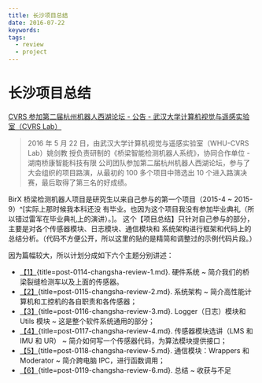 ```yaml
---
title: 长沙项目总结
date: 2016-07-22
keywords:
tags:
  - review
  - project
---
```


长沙项目总结
============

[CVRS 参加第二届杭州机器人西湖论坛 - 公告 - 武汉大学计算机视觉与遥感实验室（CVRS Lab）](http://cvrs.whu.edu.cn/index.php?m=content&c=index&a=show&catid=99&id=50)

>   2016 年 5 月 22 日，由武汉大学计算机视觉与遥感实验室（WHU-CVRS Lab）姚剑教
>   授负责研制的《桥梁智能检测机器人系统》，协同合作单位 - 湖南桥康智能科技有限
>   公司团队参加第二届杭州机器人西湖论坛，参与了大会组织的项目路演，从最初的
>   100 多个项目中筛选出 10 个进入路演决赛，最后取得了第三名的好成绩。

BirX 桥梁检测机器人项目是研究生以来自己参与的第一个项目（2015-4 ~ 2015-9）^[实际上那时候我本科还没
有毕业。也因为这个项目我没有参加毕业典礼（所以错过雷军在毕业典礼上的演讲）。]。
这个【项目总结】只针对自己参与的部分，主要是对各个传感器模块、日志模块、通信模块和
系统架构进行框架和代码上的总结分析。（代码不方便公开，所以这里的贴的是精简和调整过的示例代码片段。）

因为篇幅较大，所以计划分成如下六个主题分别讲述：

-   [【1】](post-0114-changsha-review-1.html){title=post-0114-changsha-review-1.md}. 硬件系统
      ~ 简介我们的桥梁裂缝检测车以及上面的传感器。
-   [【2】](post-0115-changsha-review-2.html){title=post-0115-changsha-review-2.md}. 系统架构
      ~ 简介高性能计算机和工控机的各自职责和各传感器；
-   [【3】](post-0116-changsha-review-3.html){title=post-0116-changsha-review-3.md}. Logger（日志）模块和 Utils 模块
      ~ 这是整个软件系统通用的部分；
-   [【4】](post-0117-changsha-review-4.html){title=post-0117-changsha-review-4.md}. 传感器模块选讲（LMS 和 IMU 和 UR）
      ~ 简介如何写一个传感器代码，为算法模块提供接口；
-   [【5】](post-0118-changsha-review-5.html){title=post-0118-changsha-review-5.md}. 通信模块：Wrappers 和 Moderator
      ~ 简介跨电脑 IPC，进行函数调用；
-   [【6】](post-0119-changsha-review-6.html){title=post-0119-changsha-review-6.md}. 总结
      ~ 收获与不足
